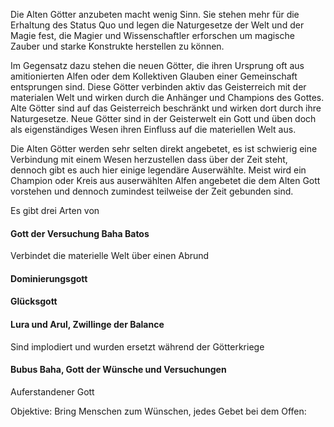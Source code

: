 
Die Alten Götter anzubeten macht wenig Sinn. Sie stehen mehr für die Erhaltung des Status Quo und legen die Naturgesetze der Welt und der Magie fest, die Magier und Wissenschaftler erforschen um magische Zauber und starke Konstrukte herstellen zu können.

Im Gegensatz dazu stehen die neuen Götter, die ihren Ursprung oft aus amitionierten Alfen oder dem Kollektiven Glauben einer Gemeinschaft entsprungen sind.
Diese Götter verbinden aktiv das Geisterreich mit der materialen Welt und wirken durch die Anhänger und Champions des Gottes.
Alte Götter sind auf das Geisterreich beschränkt und wirken dort durch ihre Naturgesetze.
Neue Götter sind in der Geisterwelt ein Gott und üben doch als eigenständiges Wesen ihren Einfluss auf die materiellen Welt aus.

Die Alten Götter werden sehr selten direkt angebetet, es ist schwierig eine Verbindung mit einem Wesen herzustellen dass über der Zeit steht, dennoch gibt es auch hier einige legendäre Auserwählte. Meist wird ein Champion oder Kreis aus auserwählten Alfen angebetet die dem Alten Gott vorstehen und dennoch zumindest teilweise der Zeit gebunden sind.

Es gibt drei Arten von 

#### Gott der Versuchung Baha Batos
Verbindet die materielle Welt über einen Abrund

#### Dominierungsgott

#### Glücksgott

#### Lura und Arul, Zwillinge der Balance
Sind implodiert und wurden ersetzt während der Götterkriege

#### Bubus Baha, Gott der Wünsche und Versuchungen
Auferstandener Gott

Objektive: Bring Menschen zum Wünschen, jedes Gebet bei dem
Offen: